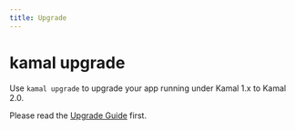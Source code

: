 ```yaml
---
title: Upgrade
---
```


# kamal upgrade

Use `kamal upgrade` to upgrade your app running under Kamal 1.x to Kamal 2.0.

Please read the [Upgrade Guide](../../upgrading/overview) first.
